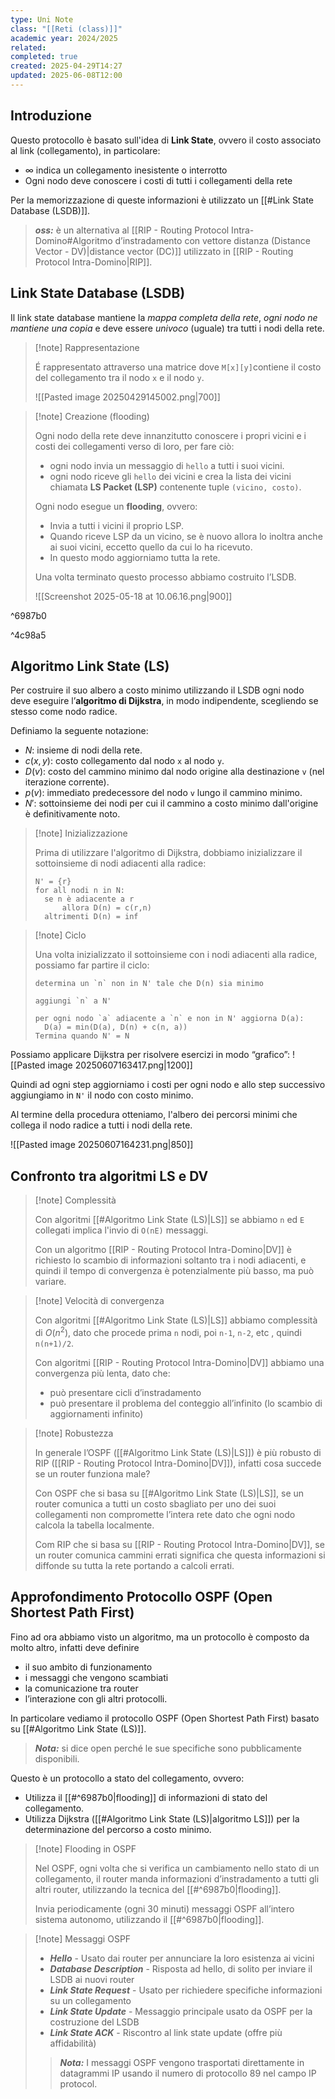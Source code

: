 ```yaml
---
type: Uni Note
class: "[[Reti (class)]]"
academic year: 2024/2025
related: 
completed: true
created: 2025-04-29T14:27
updated: 2025-06-08T12:00
---
```

## Introduzione

Questo protocollo è basato sull'idea di **Link State**, ovvero il costo associato al link (collegamento), in particolare:
- $\infty$ indica un collegamento inesistente o interrotto
- Ogni nodo deve conoscere i costi di tutti i collegamenti della rete
 
Per la memorizzazione di queste informazioni è utilizzato un [[#Link State Database (LSDB)]].

>***oss:*** è un alternativa al [[RIP - Routing Protocol Intra-Domino#Algoritmo d’instradamento con vettore distanza (Distance Vector - DV)|distance vector (DC)]] utilizzato in [[RIP - Routing Protocol Intra-Domino|RIP]].

## Link State Database (LSDB)

Il link state database mantiene la *mappa completa della rete*, *ogni nodo ne mantiene una copia* e deve essere *univoco* (uguale) tra tutti i nodi della rete.

>[!note] Rappresentazione
>
>É rappresentato attraverso una matrice dove `M[x][y]`contiene il costo del collegamento tra il nodo `x` e il nodo `y`.
>
>![[Pasted image 20250429145002.png|700]]

>[!note] Creazione (flooding)
>
>Ogni nodo della rete deve innanzitutto conoscere i propri vicini e i costi dei collegamenti verso di loro, per fare ciò:
>- ogni nodo invia un messaggio di `hello` a tutti i suoi vicini.
>- ogni nodo riceve gli `hello` dei vicini e crea la lista dei vicini chiamata **LS Packet (LSP)** contenente tuple `(vicino, costo)`.
>
>Ogni nodo esegue un **flooding**, ovvero:
>- Invia a tutti i vicini il proprio LSP.
>- Quando riceve LSP da un vicino, se è nuovo allora lo inoltra anche ai suoi vicini, eccetto quello da cui lo ha ricevuto.
>- In questo modo aggiorniamo tutta la rete.
>
>Una volta terminato questo processo abbiamo costruito l’LSDB.
>
>![[Screenshot 2025-05-18 at 10.06.16.png|900]]

^6987b0

^4c98a5
## Algoritmo Link State (LS)

Per costruire il suo albero a costo minimo utilizzando il LSDB ogni nodo deve eseguire l’**algoritmo di Dijkstra**, in modo indipendente, scegliendo se stesso come nodo radice.

Definiamo la seguente notazione:
- $N$: insieme di nodi della rete.
- $c(x,y)$: costo collegamento dal nodo `x` al nodo `y`.
- $D(v)$: costo del cammino minimo dal nodo origine alla destinazione `v` (nel iterazione corrente).
- $p(v)$: immediato predecessore del nodo `v` lungo il cammino minimo.
- $N'$: sottoinsieme dei nodi per cui il cammino a costo minimo dall'origine è definitivamente noto.

>[!note] Inizializzazione
>
>Prima di utilizzare l'algoritmo di Dijkstra, dobbiamo inizializzare il sottoinsieme di nodi adiacenti alla radice:
>
>```
>N' = {r}
>for all nodi n in N:
>	se n è adiacente a r
>		allora D(n) = c(r,n)
>	altrimenti D(n) = inf
>```

>[!note] Ciclo
>
>Una volta inizializzato il sottoinsieme con i nodi adiacenti alla radice, possiamo far partire il ciclo:
>
>```
>determina un `n` non in N' tale che D(n) sia minimo
>
>aggiungi `n` a N'
>
>per ogni nodo `a` adiacente a `n` e non in N' aggiorna D(a):
>	D(a) = min(D(a), D(n) + c(n, a))
>Termina quando N' = N
>```

Possiamo applicare Dijkstra per risolvere esercizi in modo “grafico”:
![[Pasted image 20250607163417.png|1200]]

Quindi ad ogni step aggiorniamo i costi per ogni nodo e allo step successivo aggiungiamo in `N'` il nodo con costo minimo.

Al termine della procedura otteniamo, l'albero dei percorsi minimi che collega il nodo radice a tutti i nodi della rete.

![[Pasted image 20250607164231.png|850]]
## Confronto tra algoritmi LS e DV

>[!note] Complessità
>
>Con algoritmi [[#Algoritmo Link State (LS)|LS]] se abbiamo `n` ed `E` collegati implica l'invio di `O(nE)` messaggi.
>
>Con un algoritmo [[RIP - Routing Protocol Intra-Domino|DV]] è richiesto lo scambio di informazioni soltanto tra i nodi adiacenti, e quindi il tempo di convergenza è potenzialmente più basso, ma può variare.

>[!note] Velocità di convergenza
>
>Con algoritmi [[#Algoritmo Link State (LS)|LS]] abbiamo complessità di $O(n^{2})$, dato che procede prima `n` nodi, poi `n-1`, `n-2`, etc , quindi `n(n+1)/2`.
>
>Con algoritmi [[RIP - Routing Protocol Intra-Domino|DV]] abbiamo una convergenza più lenta, dato che:
>- può presentare cicli d’instradamento
>- può presentare il problema del conteggio all’infinito (lo scambio di aggiornamenti infinito)

>[!note] Robustezza
>
>In generale l’OSPF ([[#Algoritmo Link State (LS)|LS]]) è più robusto di RIP ([[RIP - Routing Protocol Intra-Domino|DV]]), infatti cosa succede se un router funziona male?
>
>
>Con OSPF che si basa su [[#Algoritmo Link State (LS)|LS]], se un router comunica a tutti un costo sbagliato per uno dei suoi collegamenti non compromette l’intera rete dato che ogni nodo calcola la tabella localmente.
>
>Com RIP che si basa su [[RIP - Routing Protocol Intra-Domino|DV]], se un router comunica cammini errati significa che questa informazioni si diffonde su tutta la rete portando a calcoli errati.

## Approfondimento Protocollo OSPF (Open Shortest Path First)

Fino ad ora abbiamo visto un algoritmo, ma un protocollo è composto da molto altro, infatti deve definire 
- il suo ambito di funzionamento
- i messaggi che vengono scambiati
- la comunicazione tra router
- l’interazione con gli altri protocolli.

In particolare vediamo il protocollo OSPF (Open Shortest Path First) basato su [[#Algoritmo Link State (LS)]].

>***Nota:*** si dice open perché le sue specifiche sono pubblicamente disponibili.

Questo è un protocollo a stato del collegamento, ovvero:
- Utilizza il [[#^6987b0|flooding]] di informazioni di stato del collegamento.
- Utilizza Dijkstra ([[#Algoritmo Link State (LS)|algoritmo LS]]) per la determinazione del percorso a costo minimo.

>[!note] Flooding in OSPF
>
>Nel OSPF, ogni volta che si verifica un cambiamento nello stato di un collegamento, il router manda informazioni d’instradamento a tutti gli altri router, utilizzando la tecnica del [[#^6987b0|flooding]].
>
>Invia periodicamente (ogni 30 minuti) messaggi OSPF all’intero sistema autonomo, utilizzando il [[#^6987b0|flooding]].

>[!note] Messaggi OSPF
>
>- ***Hello*** - Usato dai router per annunciare la loro esistenza ai vicini
>- ***Database Description*** - Risposta ad hello, di solito per inviare il LSDB ai nuovi router
>- ***Link State Request*** - Usato per richiedere specifiche informazioni su un collegamento
>- ***Link State Update*** - Messaggio principale usato da OSPF per la costruzione del LSDB
>- ***Link State ACK*** - Riscontro al link state update (offre più affidabilità)
>
>>***Nota:*** I messaggi OSPF vengono trasportati direttamente in datagrammi IP usando il numero di protocollo 89 nel campo IP protocol.
